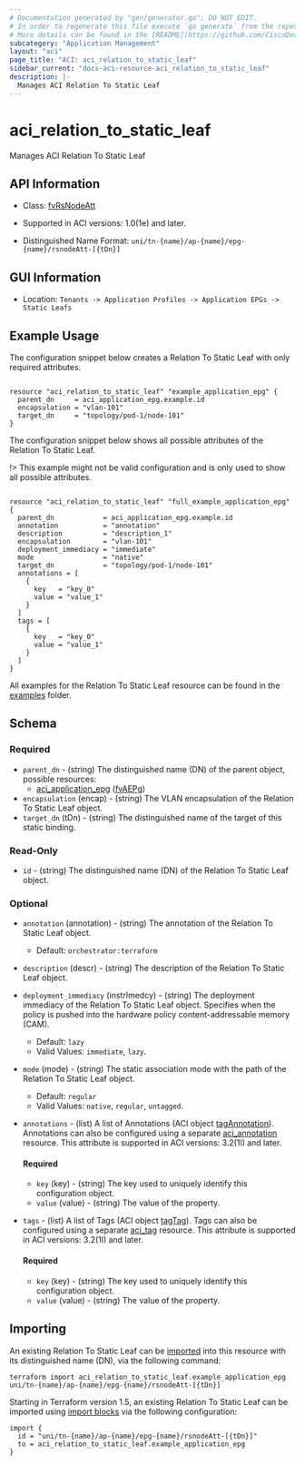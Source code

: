 ```yaml
---
# Documentation generated by "gen/generator.go"; DO NOT EDIT.
# In order to regenerate this file execute `go generate` from the repository root.
# More details can be found in the [README](https://github.com/CiscoDevNet/terraform-provider-aci/blob/master/README.md).
subcategory: "Application Management"
layout: "aci"
page_title: "ACI: aci_relation_to_static_leaf"
sidebar_current: "docs-aci-resource-aci_relation_to_static_leaf"
description: |-
  Manages ACI Relation To Static Leaf
---
```


# aci_relation_to_static_leaf #

Manages ACI Relation To Static Leaf



## API Information ##

* Class: [fvRsNodeAtt](https://pubhub.devnetcloud.com/media/model-doc-latest/docs/app/index.html#/objects/fvRsNodeAtt/overview)

* Supported in ACI versions: 1.0(1e) and later.

* Distinguished Name Format: `uni/tn-{name}/ap-{name}/epg-{name}/rsnodeAtt-[{tDn}]`

## GUI Information ##

* Location: `Tenants -> Application Profiles -> Application EPGs -> Static Leafs`

## Example Usage ##

The configuration snippet below creates a Relation To Static Leaf with only required attributes.

```hcl

resource "aci_relation_to_static_leaf" "example_application_epg" {
  parent_dn     = aci_application_epg.example.id
  encapsulation = "vlan-101"
  target_dn     = "topology/pod-1/node-101"
}

```
The configuration snippet below shows all possible attributes of the Relation To Static Leaf.

!> This example might not be valid configuration and is only used to show all possible attributes.

```hcl

resource "aci_relation_to_static_leaf" "full_example_application_epg" {
  parent_dn            = aci_application_epg.example.id
  annotation           = "annotation"
  description          = "description_1"
  encapsulation        = "vlan-101"
  deployment_immediacy = "immediate"
  mode                 = "native"
  target_dn            = "topology/pod-1/node-101"
  annotations = [
    {
      key   = "key_0"
      value = "value_1"
    }
  ]
  tags = [
    {
      key   = "key_0"
      value = "value_1"
    }
  ]
}

```

All examples for the Relation To Static Leaf resource can be found in the [examples](https://github.com/CiscoDevNet/terraform-provider-aci/tree/master/examples/resources/aci_relation_to_static_leaf) folder.

## Schema ##

### Required ###

* `parent_dn` - (string) The distinguished name (DN) of the parent object, possible resources:
  - [aci_application_epg](https://registry.terraform.io/providers/CiscoDevNet/aci/latest/docs/resources/application_epg) ([fvAEPg](https://pubhub.devnetcloud.com/media/model-doc-latest/docs/app/index.html#/objects/fvAEPg/overview))
* `encapsulation` (encap) - (string) The VLAN encapsulation of the Relation To Static Leaf object.
* `target_dn` (tDn) - (string) The distinguished name of the target of this static binding.

### Read-Only ###

* `id` - (string) The distinguished name (DN) of the Relation To Static Leaf object.

### Optional ###
  
* `annotation` (annotation) - (string) The annotation of the Relation To Static Leaf object.
  - Default: `orchestrator:terraform`
* `description` (descr) - (string) The description of the Relation To Static Leaf object.
* `deployment_immediacy` (instrImedcy) - (string) The deployment immediacy of the Relation To Static Leaf object. Specifies when the policy is pushed into the hardware policy content-addressable memory (CAM).
  - Default: `lazy`
  - Valid Values: `immediate`, `lazy`.
* `mode` (mode) - (string) The static association mode with the path of the Relation To Static Leaf object.
  - Default: `regular`
  - Valid Values: `native`, `regular`, `untagged`.

* `annotations` - (list) A list of Annotations (ACI object [tagAnnotation](https://pubhub.devnetcloud.com/media/model-doc-latest/docs/app/index.html#/objects/tagAnnotation/overview)). Annotations can also be configured using a separate [aci_annotation](https://registry.terraform.io/providers/CiscoDevNet/aci/latest/docs/resources/annotation) resource. This attribute is supported in ACI versions: 3.2(1l) and later.
  
  #### Required ####
  
  * `key` (key) - (string) The key used to uniquely identify this configuration object.
  * `value` (value) - (string) The value of the property.

* `tags` - (list) A list of Tags (ACI object [tagTag](https://pubhub.devnetcloud.com/media/model-doc-latest/docs/app/index.html#/objects/tagTag/overview)). Tags can also be configured using a separate [aci_tag](https://registry.terraform.io/providers/CiscoDevNet/aci/latest/docs/resources/tag) resource. This attribute is supported in ACI versions: 3.2(1l) and later.
  
  #### Required ####
  
  * `key` (key) - (string) The key used to uniquely identify this configuration object.
  * `value` (value) - (string) The value of the property.

## Importing

An existing Relation To Static Leaf can be [imported](https://www.terraform.io/docs/import/index.html) into this resource with its distinguished name (DN), via the following command:

```
terraform import aci_relation_to_static_leaf.example_application_epg uni/tn-{name}/ap-{name}/epg-{name}/rsnodeAtt-[{tDn}]
```

Starting in Terraform version 1.5, an existing Relation To Static Leaf can be imported
using [import blocks](https://developer.hashicorp.com/terraform/language/import) via the following configuration:

```
import {
  id = "uni/tn-{name}/ap-{name}/epg-{name}/rsnodeAtt-[{tDn}]"
  to = aci_relation_to_static_leaf.example_application_epg
}
```

